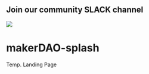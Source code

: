 ## Join our community SLACK channel

<img src="https://slack.makerdao.com/badge.svg">

# makerDAO-splash

Temp. Landing Page
